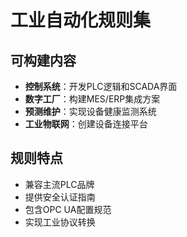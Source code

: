# 工业自动化规则集

## 可构建内容

* **控制系统**：开发PLC逻辑和SCADA界面
* **数字工厂**：构建MES/ERP集成方案
* **预测维护**：实现设备健康监测系统
* **工业物联网**：创建设备连接平台

## 规则特点

- 兼容主流PLC品牌
- 提供安全认证指南
- 包含OPC UA配置规范
- 实现工业协议转换
